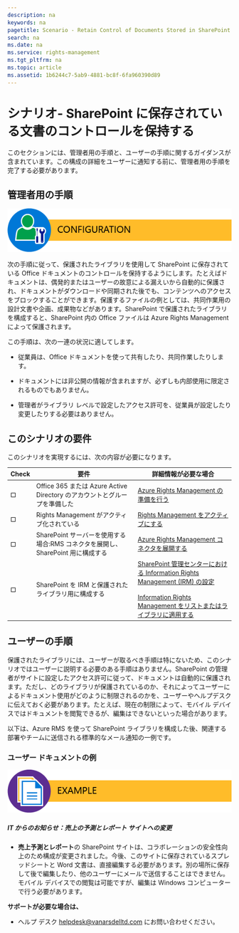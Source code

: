 ```yaml
---
description: na
keywords: na
pagetitle: Scenario - Retain Control of Documents Stored in SharePoint
search: na
ms.date: na
ms.service: rights-management
ms.tgt_pltfrm: na
ms.topic: article
ms.assetid: 1b6244c7-5ab9-4881-bc8f-6fa960390d89
---
```

# シナリオ- SharePoint に保存されている文書のコントロールを保持する
このセクションには、管理者用の手順と、ユーザーの手順に関するガイダンスが含まれています。この構成の詳細をユーザーに通知する前に、管理者用の手順を完了する必要があります。

## 管理者用の手順
![](../Image/AzRMS_AdminBanner.png)

次の手順に従って、保護されたライブラリを使用して SharePoint に保存されている Office ドキュメントのコントロールを保持するようにします。たとえばドキュメントは、偶発的またはユーザーの故意による漏えいから自動的に保護され、ドキュメントがダウンロードや同期された後でも、コンテンツへのアクセスをブロックすることができます。保護するファイルの例としては、共同作業用の設計文書や企画、成果物などがあります。SharePoint で保護されたライブラリを構成すると、SharePoint 内の Office ファイルは Azure Rights Management によって保護されます。

この手順は、次の一連の状況に適してします。

-   従業員は、Office ドキュメントを使って共有したり、共同作業したりします。

-   ドキュメントには非公開の情報が含まれますが、必ずしも内部使用に限定されるものでもありません。

-   管理者がライブラリ レベルで設定したアクセス許可を、従業員が設定したり変更したりする必要はありません。

## このシナリオの要件
このシナリオを実現するには、次の内容が必要になります。

|Check|要件|詳細情報が必要な場合|
|---------|------|--------------|
|![](../Image/4d269a30-a873-45c5-87de-30ee6558e7b0.gif)|Office 365 または Azure Active Directory のアカウントとグループを準備した|[Azure Rights Management の準備を行う](https://technet.microsoft.com/library/jj585029.aspx)|
|![](../Image/4d269a30-a873-45c5-87de-30ee6558e7b0.gif)|Rights Management がアクティブ化されている|[Rights Management をアクティブにする](https://technet.microsoft.com/library/jj658941.aspx)|
|![](../Image/4d269a30-a873-45c5-87de-30ee6558e7b0.gif)|SharePoint サーバーを使用する場合:RMS コネクタを展開し、SharePoint 用に構成する|[Azure Rights Management コネクタを展開する](https://technet.microsoft.com/library/dn375964.aspx)|
|![](../Image/4d269a30-a873-45c5-87de-30ee6558e7b0.gif)|SharePoint を IRM と保護されたライブラリ用に構成する|[SharePoint 管理センターにおける Information Rights Management (IRM) の設定](https://support.office.com/en-us/article/Set-up-Information-Rights-Management-IRM-in-SharePoint-admin-center-239ce6eb-4e81-42db-bf86-a01362fed65c)<br /><br />[Information Rights Management をリストまたはライブラリに適用する](http://office.microsoft.com/sharepoint-help/apply-information-rights-management-to-a-list-or-library-HA102891460.aspx)|

## ユーザーの手順
保護されたライブラリには、ユーザーが取るべき手順は特にないため、このシナリオではユーザーに説明する必要のある手順はありません。SharePoint の管理者がサイトに設定したアクセス許可に従って、ドキュメントは自動的に保護されます。ただし、どのライブラリが保護されているのか、それによってユーザーによるドキュメント使用がどのように制限されるのかを、ユーザーやヘルプデスクに伝えておく必要があります。たとえば、現在の制限によって、モバイル デバイスではドキュメントを閲覧できるが、編集はできないといった場合があります。

以下は、Azure RMS を使って SharePoint ライブラリを構成した後、関連する部署やチームに送信される標準的なメール通知の一例です。

### ユーザー ドキュメントの例
![](../Image/AzRMS_ExampleBanner.png)

##### IT からのお知らせ：売上の予測とレポート サイトへの変更

-   **売上予測とレポート**の SharePoint サイトは、コラボレーションの安全性向上のため構成が変更されました。今後、このサイトに保存されているスプレッドシートと Word 文書は、直接編集する必要があります。別の場所に保存して後で編集したり、他のユーザーにメールで送信することはできません。モバイル デバイスでの閲覧は可能ですが、編集は Windows コンピューターで行う必要があります。

**サポートが必要な場合は、**

-   ヘルプ デスク helpdesk@vanarsdelltd.com にお問い合わせください。

